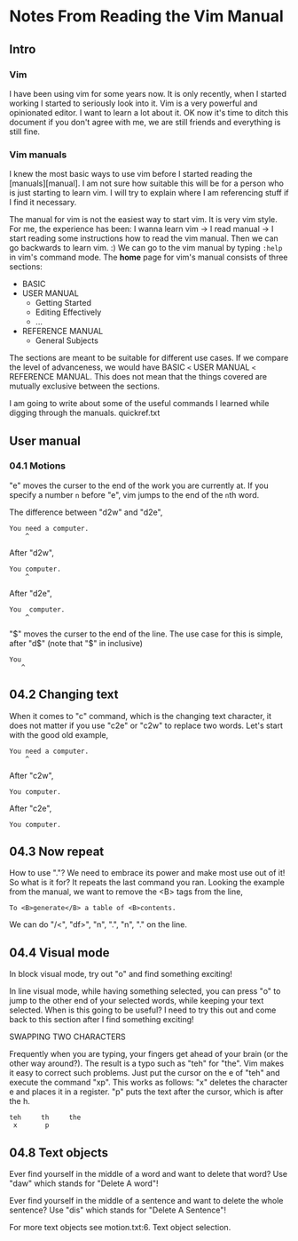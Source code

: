 # Notes From Reading the Vim Manual
## Intro
### Vim
I have been using vim for some years now. It is only recently, when I started
working I started to seriously look into it. Vim is a very powerful and
opinionated editor. I want to learn a lot about it. OK now it's time to ditch
this document if you don't agree with me, we are still friends and everything
is still fine.

### Vim manuals
I knew the most basic ways to use vim before I started reading the
[manuals][manual]. I am not sure how suitable this will be for a person who is
just starting to learn vim. I will try to explain where I am referencing stuff
if I find it necessary.

The manual for vim is not the easiest way to start vim. It is very vim style.
For me, the experience has been: I wanna learn vim -> I read manual -> I start
reading some instructions how to read the vim manual. Then we can go backwards
to learn vim. :) We can go to the vim manual by typing `:help` in vim's command
mode. The **home** page for vim's manual consists of three sections:

- BASIC
- USER MANUAL
  - Getting Started
  - Editing Effectively
  - ...
- REFERENCE MANUAL
  - General Subjects

The sections are meant to be suitable for different use cases. If we compare
the level of advanceness, we would have BASIC `<` USER MANUAL `<` REFERENCE
MANUAL. This does not mean that the things covered are mutually exclusive
between the sections.

I am going to write about some of the useful commands I learned while digging
through the manuals. quickref.txt

## User manual
### 04.1 Motions
"e" moves the curser to the end of the work you are currently at. If you
specify a number `n` before "e", vim jumps to the end of the `n`th word.

The difference between "d2w" and "d2e",
```
You need a computer.
    ^
```

After "d2w",
```
You computer.
    ^
```

After "d2e",
```
You  computer.
    ^
```

"$" moves the curser to the end of the line. The use case for this is simple,
after "d$" (note that "$" in inclusive)
```
You
   ^
```

## 04.2 Changing text
When it comes to "c" command, which is the changing text character, it does not
matter if you use "c2e" or "c2w" to replace two words. Let's start with the
good old example,

```
You need a computer.
    ^
```

After "c2w",
```
You computer.
```

After "c2e",
```
You computer.
```

## 04.3 Now repeat
How to use "."? We need to embrace its power and make most use out of it!
So what is it for? It repeats the last command you ran. Looking the example
from the manual, we want to remove the \<B\> tags from the line,

```
To <B>generate</B> a table of <B>contents.
```
We can do "/<", "df>", "n", ".", "n", "." on the line.

## 04.4 Visual mode
In block visual mode, try out "o" and find something exciting!

In line visual mode, while having something selected, you can press "o" to jump
to the other end of your selected words, while keeping your text selected.
When is this going to be useful? I need to try this out and come back to
this section after I find something exciting!

SWAPPING TWO CHARACTERS

Frequently when you are typing, your fingers get ahead of your brain (or the
other way around?).  The result is a typo such as "teh" for "the".  Vim
makes it easy to correct such problems.  Just put the cursor on the e of "teh"
and execute the command "xp".  This works as follows: "x" deletes the
character e and places it in a register.  "p" puts the text after the cursor,
which is after the h.

```
teh     th     the
 x       p
```

## 04.8 Text objects
Ever find yourself in the middle of a word and want to delete that word? Use
"daw" which stands for "Delete A word"!

Ever find yourself in the middle of a sentence and want to delete the whole
sentence? Use "dis" which stands for "Delete A Sentence"!

For more text objects see motion.txt:6. Text object selection.
